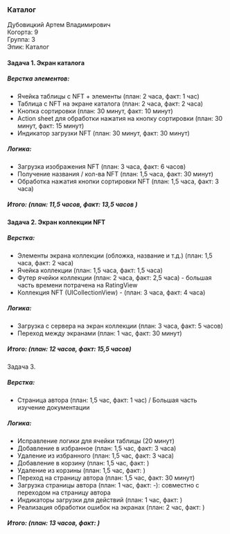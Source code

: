 ### Каталог
Дубовицкий Артем Владимирович  
Когорта: 9  
Группа: 3  
Эпик: Каталог  

#### Задача 1. Экран каталога
##### Верстка элементов:
- Ячейка таблицы с NFT + элементы (план: 2 часа, факт: 1 час)
- Таблица с NFT на экране каталога (план: 2 часа, факт: 2 часа)
- Кнопка сортировки (план: 30 минут, факт: 10 минут)
- Action sheet для обработки нажатия на кнопку сортировки (план: 30 минут, факт: 15 минут)
- Индикатор загрузки NFT (план: 30 минут, факт: 30 минут)

##### Логика:
- Загрузка изображения NFT (план: 3 часа, факт: 6 часов)
- Получение названия / кол-ва NFT (план: 1,5 часа, факт: 30 минут)
- Обработка нажатия кнопки сортировки NFT (план: 1,5 часа, факт: 3 часа)

##### Итого: (план: 11,5 часов, факт: 13,5 часов )

#### Задача 2. Экран коллекции NFT
##### Верстка:
- Элементы экрана коллекции (обложка, название и т.д.) (план: 1,5 часа, факт: 2 часа)
- Ячейка коллекции (план: 1,5 часа, факт: 1,5 часа) 
- Футер ячейки коллекции (план: 2 часа, факт: 2,5 часа) - большая часть времени потрачена на RatingView
- Коллекция NFT (UICollectionView) - (план: 3 часа, факт: 4 часа)

##### Логика:
- Загрузка с сервера на экран коллекции (план: 3 часа, факт: 5 часов)
- Переход между экранами (план: 1 час, факт: 30 минут)

##### Итого: (план: 12 часов, факт: 15,5 часов)

Задача 3.
##### Верстка:
- Страница автора (план: 1,5 час, факт: 1 час) / Большая часть изучение документации

##### Логика:
- Исправление логики для ячейки таблицы (20 минут)
- Добавление в избранное (план: 1,5 час, факт: 3 часа)
- Удаление из избранного (план: 1,5 час, факт: 3 часа)
- Добавление в корзину (план: 1,5 час, факт: )
- Удаление из корзины (план: 1,5 час, факт: )
- Переход на страницу автора (план: 1,5 час, факт: 30 минут)
- Загрузка страницы автора (план: 1 час, факт: -): совместно с переходом на страницу автора
- Индикаторы загрузки для действий (план: 1 час, факт: )
- Реализация обработки ошибок на экранах (план: 2 час, факт: )

##### Итого: (план: 13 часов, факт: )
